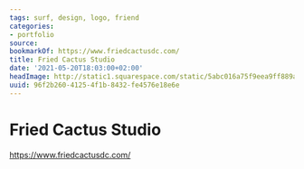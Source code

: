 ```yaml
---
tags: surf, design, logo, friend
categories:
- portfolio
source:
bookmarkOf: https://www.friedcactusdc.com/
title: Fried Cactus Studio
date: '2021-05-20T18:03:00+02:00'
headImage: http://static1.squarespace.com/static/5abc016a75f9eea9ff889ac5/t/60212a9fbe1da5566afce7a9/1612786337618/FC_FAVICON-01.png?format=1500w
uuid: 96f2b260-4125-4f1b-8432-fe4576e18e6e
---
```


# Fried Cactus Studio
https://www.friedcactusdc.com/
